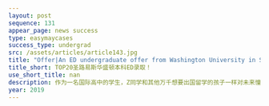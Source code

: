 ```yaml
---
layout: post
sequence: 131
appear_page: news success
type: easymaycases
success_type: undergrad
src: /assets/articles/article143.jpg
title: "Offer|An ED undergraduate offer from Washington University in St. Louis"
title_short: TOP20圣路易斯华盛顿本科ED录取！
use_short_title: nan
description: 作为一名国际高中的学生，Z同学和其他万千想要出国留学的孩子一样对未来憧憬又茫然。在易美教育提前规划下，Z同学很早就开始了标化考试的准备。易美教育VIP团队的SAT老师们针对Z同学的弱点，用大量真题强化训练，使Z同学早早取得了SAT1400+的不俗成绩。之后由于繁重的课业，托福一直卡在90+。虽说成绩不差，但国内有着同样分数的学生比比皆是，对于想要冲击名校的学生而言，如何提高自己的差异化竞争力并且抓住招生官的心是尤为重要的。
year: 2019
---
```


